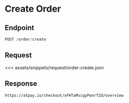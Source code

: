 # Create Order

## Endpoint
```powershell
POST /order/create
```

## Request
<<< assets/snippets/request/order-create.json

## Response
```txt
https://atpay.io/checkout/xFHTaMviqyPwnrfZd/overview
```